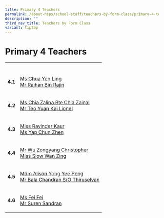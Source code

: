 ```yaml
---
title: Primary 4 Teachers
permalink: /about-nsps/school-staff/teachers-by-form-class/primary-4-teachers/
description: ""
third_nav_title: Teachers by Form Class
variant: tiptap
---
```

<h1>Primary 4 Teachers</h1>
<table style="minWidth: 50px">
<colgroup>
<col>
<col>
</colgroup>
<tbody>
<tr>
<th rowspan="1" colspan="1">
<p></p>
</th>
<th rowspan="1" colspan="1">
<p></p>
</th>
</tr>
<tr>
<td rowspan="1" colspan="1">
<p><strong>4.1</strong>
</p>
</td>
<td rowspan="1" colspan="1">
<p><a href="mailto:chua_yen_ling@schools.gov.sg" rel="noopener noreferrer nofollow" target="_blank">Ms Chua Yen Ling</a>
<br><a href="mailto:raihan_rajin@schools.gov.sg" rel="noopener noreferrer nofollow" target="_blank">Mr Raihan Bin Rajin</a>
</p>
</td>
</tr>
<tr>
<td rowspan="1" colspan="1">
<p><strong>4.2</strong>
</p>
</td>
<td rowspan="1" colspan="1">
<p><a href="mailto:chia_zalina_chia_zainal@schools.gov.sg" rel="noopener noreferrer nofollow" target="_blank">Ms Chia Zalina Bte Chia Zainal</a>
<br><a href="mailto:teo_yuan_kai_lionel@schools.gov.sg" rel="noopener noreferrer nofollow" target="_blank">Mr Teo Yuan Kai Lionel</a>
</p>
</td>
</tr>
<tr>
<td rowspan="1" colspan="1">
<p><strong>4.3</strong>
</p>
</td>
<td rowspan="1" colspan="1">
<p><a href="mailto:ravinder_kaur_a@schools.gov.sg" rel="noopener noreferrer nofollow" target="_blank">Miss Ravinder Kaur</a>
<br><a href="mailto:yap_chun_zhen@schools.gov.sg" rel="noopener noreferrer nofollow" target="_blank">Ms Yap Chun Zhen</a>
</p>
</td>
</tr>
<tr>
<td rowspan="1" colspan="1">
<p><strong>4.4</strong>
</p>
</td>
<td rowspan="1" colspan="1">
<p><a href="mailto:christopher_wu_zongyang@schools.gov.sg" rel="noopener noreferrer nofollow" target="_blank">Mr Wu Zongyang Christopher </a>
<br><a href="mailto:siow_wan_zing@schools.gov.sg" rel="noopener noreferrer nofollow" target="_blank">Miss Siow Wan Zing</a>
</p>
</td>
</tr>
<tr>
<td rowspan="1" colspan="1">
<p><strong>4.5</strong>
</p>
</td>
<td rowspan="1" colspan="1">
<p><a href="mailto:alison_yong_yee_peng@schools.gov.sg" rel="noopener noreferrer nofollow" target="_blank">Mdm Alison Yong Yee Peng</a>
<br><a href="mailto:bala_chandran_thiruselvan@schools.gov.sg" rel="noopener noreferrer nofollow" target="_blank">Mr Bala Chandran S/O Thiruselvan</a>
</p>
</td>
</tr>
<tr>
<td rowspan="1" colspan="1">
<p><strong>4.6</strong>
</p>
</td>
<td rowspan="1" colspan="1">
<p><a href="mailto:fei_fei@schools.gov.sg" rel="noopener noreferrer nofollow" target="_blank">Ms Fei Fei</a>
<br><a href="mailto:suren_sandran@schools.gov.sg" rel="noopener noreferrer nofollow" target="_blank">Mr Suren Sandran</a>
</p>
</td>
</tr>
</tbody>
</table>
<p></p>
